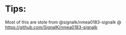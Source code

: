 # Tips:
Most of this are stole from @signalk/nmea0183-signalk  @ https://github.com/SignalK/nmea0183-signalk